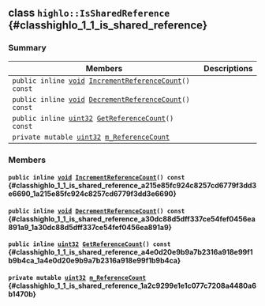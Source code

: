 ## class `highlo::IsSharedReference` {#classhighlo_1_1_is_shared_reference}

### Summary

 Members                        | Descriptions                                
--------------------------------|---------------------------------------------
`public inline `[`void`](#imgui__impl__opengl3__loader_8h_ac668e7cffd9e2e9cfee428b9b2f34fa7_1ac668e7cffd9e2e9cfee428b9b2f34fa7)` `[`IncrementReferenceCount`](#classhighlo_1_1_is_shared_reference_a215e85fc924c8257cd6779f3dd3e6690_1a215e85fc924c8257cd6779f3dd3e6690)`() const` | 
`public inline `[`void`](#imgui__impl__opengl3__loader_8h_ac668e7cffd9e2e9cfee428b9b2f34fa7_1ac668e7cffd9e2e9cfee428b9b2f34fa7)` `[`DecrementReferenceCount`](#classhighlo_1_1_is_shared_reference_a30dc88d5dff337ce54fef0456ea891a9_1a30dc88d5dff337ce54fef0456ea891a9)`() const` | 
`public inline `[`uint32`](#_base_types_8h_a1134b580f8da4de94ca6b1de4d37975e_1a1134b580f8da4de94ca6b1de4d37975e)` `[`GetReferenceCount`](#classhighlo_1_1_is_shared_reference_a4e0d20e9b9a7b2316a918e99f1b9b4ca_1a4e0d20e9b9a7b2316a918e99f1b9b4ca)`() const` | 
`private mutable `[`uint32`](#_base_types_8h_a1134b580f8da4de94ca6b1de4d37975e_1a1134b580f8da4de94ca6b1de4d37975e)` `[`m_ReferenceCount`](#classhighlo_1_1_is_shared_reference_1a2c9299e1e1c077c7208a4480a6b1470b) | 

### Members

#### `public inline `[`void`](#imgui__impl__opengl3__loader_8h_ac668e7cffd9e2e9cfee428b9b2f34fa7_1ac668e7cffd9e2e9cfee428b9b2f34fa7)` `[`IncrementReferenceCount`](#classhighlo_1_1_is_shared_reference_a215e85fc924c8257cd6779f3dd3e6690_1a215e85fc924c8257cd6779f3dd3e6690)`() const` {#classhighlo_1_1_is_shared_reference_a215e85fc924c8257cd6779f3dd3e6690_1a215e85fc924c8257cd6779f3dd3e6690}

#### `public inline `[`void`](#imgui__impl__opengl3__loader_8h_ac668e7cffd9e2e9cfee428b9b2f34fa7_1ac668e7cffd9e2e9cfee428b9b2f34fa7)` `[`DecrementReferenceCount`](#classhighlo_1_1_is_shared_reference_a30dc88d5dff337ce54fef0456ea891a9_1a30dc88d5dff337ce54fef0456ea891a9)`() const` {#classhighlo_1_1_is_shared_reference_a30dc88d5dff337ce54fef0456ea891a9_1a30dc88d5dff337ce54fef0456ea891a9}

#### `public inline `[`uint32`](#_base_types_8h_a1134b580f8da4de94ca6b1de4d37975e_1a1134b580f8da4de94ca6b1de4d37975e)` `[`GetReferenceCount`](#classhighlo_1_1_is_shared_reference_a4e0d20e9b9a7b2316a918e99f1b9b4ca_1a4e0d20e9b9a7b2316a918e99f1b9b4ca)`() const` {#classhighlo_1_1_is_shared_reference_a4e0d20e9b9a7b2316a918e99f1b9b4ca_1a4e0d20e9b9a7b2316a918e99f1b9b4ca}

#### `private mutable `[`uint32`](#_base_types_8h_a1134b580f8da4de94ca6b1de4d37975e_1a1134b580f8da4de94ca6b1de4d37975e)` `[`m_ReferenceCount`](#classhighlo_1_1_is_shared_reference_1a2c9299e1e1c077c7208a4480a6b1470b) {#classhighlo_1_1_is_shared_reference_1a2c9299e1e1c077c7208a4480a6b1470b}

